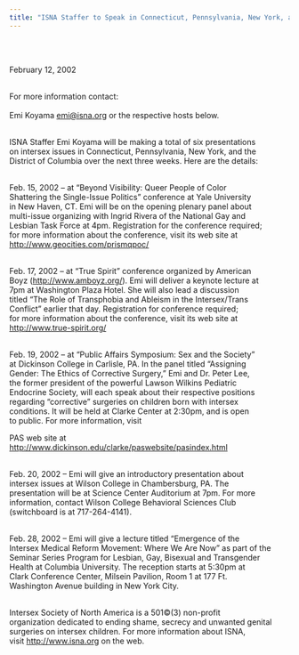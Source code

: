 ```yaml
---
title: "ISNA Staffer to Speak in Connecticut, Pennsylvania, New York, and the District Of Columbia in February"
---
```


 <br>

<br>February 12, 2002<br>

<br>For more information contact:  
<br>Emi Koyama <emi@isna.org> or the respective hosts below.<br>

<br>ISNA Staffer Emi Koyama will be making a total of six presentations <br>on intersex issues in Connecticut, Pennsylvania, New York, and the <br>District of Columbia over the next three weeks. Here are the details:<br><p class=m2><br>Feb. 15, 2002 &#8211; at &#8220;Beyond Visibility: Queer People of Color <br>Shattering the Single-Issue Politics&#8221; conference at Yale University <br>in New Haven, CT. Emi will be on the opening plenary panel about <br>multi-issue organizing with Ingrid Rivera of the National Gay and <br>Lesbian Task Force at 4pm. Registration for the conference required; <br>for more information about the conference, visit its web site at <br>http://www.geocities.com/prismqpoc/<br></p><p class=m2><br>Feb. 17, 2002 &#8211; at &#8220;True Spirit&#8221; conference organized by American <br>Boyz (http://www.amboyz.org/). Emi will deliver a keynote lecture at <br>7pm at Washington Plaza Hotel. She will also lead a discussion <br>titled &#8220;The Role of Transphobia and Ableism in the Intersex/Trans <br>Conflict&#8221; earlier that day. Registration for conference required; <br>for more information about the conference, visit its web site at <br>http://www.true-spirit.org/<br></p><p class=m2><br>Feb. 19, 2002 &#8211; at &#8220;Public Affairs Symposium: Sex and the Society&#8221; <br>at Dickinson College in Carlisle, PA. In the panel titled &#8220;Assigning <br>Gender: The Ethics of Corrective Surgery,&#8221; Emi and Dr. Peter Lee, <br>the former president of the powerful Lawson Wilkins Pediatric <br>Endocrine Society, will each speak about their respective positions <br>regarding &#8220;corrective&#8221; surgeries on children born with intersex <br>conditions. It will be held at Clarke Center at 2:30pm, and is open <br>to public. For more information, visit 

<span class="caps">PAS</span> web site at <br>http://www.dickinson.edu/clarke/paswebsite/pasindex.html<br></p><p class=m2><br>Feb. 20, 2002 &#8211; Emi will give an introductory presentation about <br>intersex issues at Wilson College in Chambersburg, PA. The <br>presentation will be at Science Center Auditorium at 7pm. For more <br>information, contact Wilson College Behavioral Sciences Club <br>(switchboard is at 717-264-4141).<br></p><p class=m2><br>Feb. 28, 2002 &#8211; Emi will give a lecture titled &#8220;Emergence of the <br>Intersex Medical Reform Movement: Where We Are Now&#8221; as part of the <br>Seminar Series Program for Lesbian, Gay, Bisexual and Transgender <br>Health at Columbia University. The reception starts at 5:30pm at <br>Clark Conference Center, Milsein Pavilion, Room 1 at 177 Ft. <br>Washington Avenue building in New York City.<br></p>

<br>Intersex Society of North America is a 501&#169;(3) non-profit <br>organization dedicated to ending shame, secrecy and unwanted genital <br>surgeries on intersex children. For more information about <span class="caps">ISNA</span>, <br>visit http://www.isna.org on the web.<br><br><br>